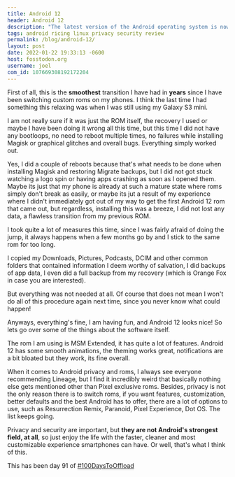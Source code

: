 ```yaml
---
title: Android 12
header: Android 12
description: "The latest version of the Android operating system is now running on my device, and here's what I think of it so far."
tags: android ricing linux privacy security review
permalink: /blog/android-12/
layout: post
date: 2022-01-22 19:33:13 -0600
host: fosstodon.org
username: joel
com_id: 107669308192172204
---
```


First of all, this is the **smoothest** transition I have had in **years** since I have been switching custom roms on my phones. I think the last time I had something this relaxing was when I was still using my Galaxy S3 mini.

I am not really sure if it was just the ROM itself, the recovery I used or maybe I have been doing it wrong all this time, but this time I did not have any bootloops, no need to reboot multiple times, no failures while installing Magisk or graphical glitches and overall bugs. Everything simply worked out.

Yes, I did a couple of reboots because that's what needs to be done when installing Magisk and restoring Migrate backups, but I did not got stuck watching a logo spin or having apps crashing as soon as I opened them. Maybe its just that my phone is already at such a mature state where roms simply don't break as easily, or maybe its jut a result of my experience where I didn't immediately got out of my way to get the first Android 12 rom that came out, but regardless, installing this was a breeze, I did not lost any data, a flawless transition from my previous ROM.

I took quite a lot of measures this time, since I was fairly afraid of doing the jump, it always happens when a few months go by and I stick to the same rom for too long.

I copied my Downloads, Pictures, Podcasts, DCIM and other common folders that contained information I deem worthy of salvation, I did backups of app data, I even did a full backup from my recovery (which is Orange Fox in case you are interested). 

But everything was not needed at all. Of course that does not mean I won't do all of this procedure again next time, since you never know what could happen!

Anyways, everything's fine, I am having fun, and Android 12 looks nice! So lets go over some of the things about the software itself.

The rom I am using is MSM Extended, it has quite a lot of features. Android 12 has some smooth animations, the theming works great, notifications are a bit bloated but they work, its fine overall.

When it comes to Android privacy and roms, I always see everyone recommending Lineage, but I find it incredibly weird that basically nothing else gets mentioned other than Pixel exclusive roms. Besides, privacy is not the only reason there is to switch roms, if you want features, customization, better defaults and the best Android has to offer, there are a lot of options to use, such as Resurrection Remix, Paranoid, Pixel Experience, Dot OS. The list keeps going.


Privacy and security are important, but **they are not Android's strongest field, at all**, so just enjoy the life with the faster, cleaner and most customizable experience smartphones can have. Or well, that's what I think of this.

This has been day 91 of [#100DaysToOffload](https://100daystooffload.com)


